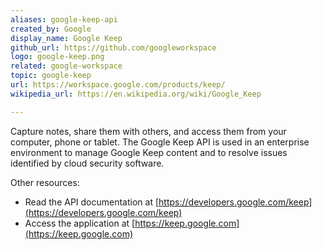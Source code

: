 ```yaml
---
aliases: google-keep-api
created_by: Google
display_name: Google Keep
github_url: https://github.com/googleworkspace
logo: google-keep.png
related: google-workspace
topic: google-keep
url: https://workspace.google.com/products/keep/
wikipedia_url: https://en.wikipedia.org/wiki/Google_Keep

---
```

Capture notes, share them with others, and access them from your computer, phone or tablet. The Google Keep API is used in an enterprise environment to manage Google Keep content and to resolve issues identified by cloud security software.

Other resources:

- Read the API documentation at [https://developers.google.com/keep](https://developers.google.com/keep)
- Access the application at [https://keep.google.com](https://keep.google.com)
